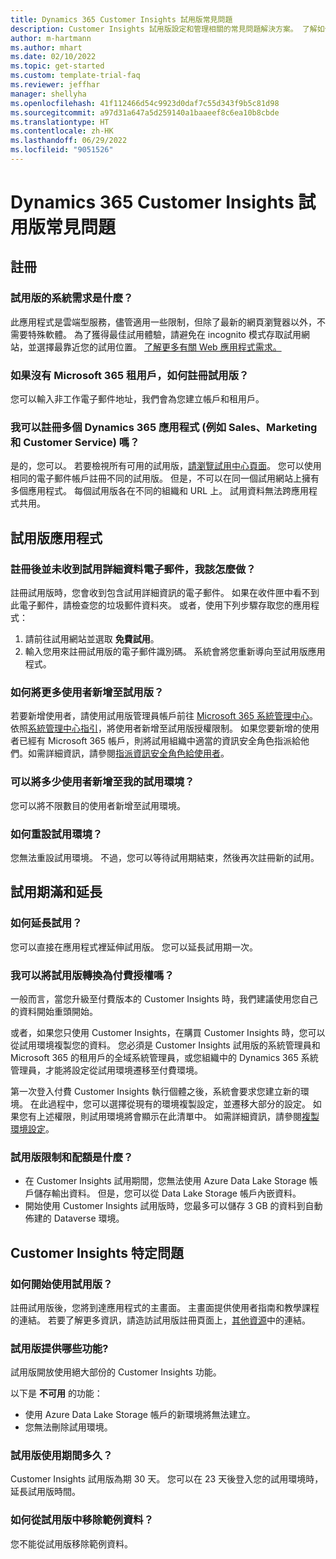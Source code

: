 ```yaml
---
title: Dynamics 365 Customer Insights 試用版常見問題
description: Customer Insights 試用版設定和管理相關的常見問題解決方案。 了解如何解決平台和應用程式特定的問題。
author: m-hartmann
ms.author: mhart
ms.date: 02/10/2022
ms.topic: get-started
ms.custom: template-trial-faq
ms.reviewer: jeffhar
manager: shellyha
ms.openlocfilehash: 41f112466d54c9923d0daf7c55d343f9b5c81d98
ms.sourcegitcommit: a97d31a647a5d259140a1baaeef8c6ea10b8cbde
ms.translationtype: HT
ms.contentlocale: zh-HK
ms.lasthandoff: 06/29/2022
ms.locfileid: "9051526"
---
```

# <a name="dynamics-365-customer-insights-trial-faq"></a>Dynamics 365 Customer Insights 試用版常見問題

## <a name="sign-up"></a>註冊

### <a name="what-are-the-system-requirements-for-the-trial"></a>試用版的系統需求是什麼？

此應用程式是雲端型服務，儘管適用一些限制，但除了最新的網頁瀏覽器以外，不需要特殊軟體。 為了獲得最佳試用體驗，請避免在 incognito 模式存取試用網站，並選擇最靠近您的試用位置。 [了解更多有關 Web 應用程式需求。](/power-platform/admin/web-application-requirements)

### <a name="how-do-i-sign-up-for-the-trial-without-a-microsoft-365-tenant"></a>如果沒有 Microsoft 365 租用戶，如何註冊試用版？

您可以輸入非工作電子郵件地址，我們會為您建立帳戶和租用戶。

### <a name="can-i-sign-up-for-multiple-dynamics-365-apps-such-as-sales-marketing-and-customer-service"></a>我可以註冊多個 Dynamics 365 應用程式 (例如 Sales、Marketing 和 Customer Service) 嗎？

是的，您可以。 若要檢視所有可用的試用版，[請瀏覽試用中心頁面](https://dynamics.microsoft.com/dynamics-365-free-trial)。 您可以使用相同的電子郵件帳戶註冊不同的試用版。 但是，不可以在同一個試用網站上擁有多個應用程式。 每個試用版各在不同的組織和 URL 上。 試用資料無法跨應用程式共用。

## <a name="trial-app"></a>試用版應用程式

### <a name="i-didnt-receive-the-trial-details-email-after-signing-up-what-should-i-do"></a>註冊後並未收到試用詳細資料電子郵件，我該怎麼做？

註冊試用版時，您會收到包含試用詳細資訊的電子郵件。 如果在收件匣中看不到此電子郵件，請檢查您的垃圾郵件資料夾。 或者，使用下列步驟存取您的應用程式：

1. 請前往試用網站並選取 **免費試用**。
1. 輸入您用來註冊試用版的電子郵件識別碼。 系統會將您重新導向至試用版應用程式。

### <a name="how-do-i-add-more-users-to-a-trial"></a>如何將更多使用者新增至試用版？

若要新增使用者，請使用試用版管理員帳戶前往 [Microsoft 365 系統管理中心](https://admin.microsoft.com)。 依照[系統管理中心指引](/microsoft-365/admin/add-users/add-users)，將使用者新增至試用版授權限制。 如果您要新增的使用者已經有 Microsoft 365 帳戶，則將試用組織中適當的資訊安全角色指派給他們。如需詳細資訊，請參閱[指派資訊安全角色給使用者](/power-platform/admin/create-users-assign-online-security-roles#assign-a-security-role-to-a-user)。

### <a name="how-many-users-can-i-add-to-my-trial-environment"></a>可以將多少使用者新增至我的試用環境？

您可以將不限數目的使用者新增至試用環境。

### <a name="how-do-i-reset-the-trial-environment"></a>如何重設試用環境？

您無法重設試用環境。 不過，您可以等待試用期結束，然後再次註冊新的試用。

## <a name="trial-expiration-and-extension"></a>試用期滿和延長

### <a name="how-do-i-extend-the-trial"></a>如何延長試用？

您可以直接在應用程式裡延伸試用版。 您可以延長試用期一次。

### <a name="can-i-convert-the-trial-to-a-paid-license"></a>我可以將試用版轉換為付費授權嗎？

一般而言，當您升級至付費版本的 Customer Insights 時，我們建議使用您自己的資料開始重頭開始。 

或者，如果您只使用 Customer Insights，在購買 Customer Insights 時，您可以從試用環境複製您的資料。 您必須是 Customer Insights 試用版的系統管理員和 Microsoft 365 的租用戶的全域系統管理員，或您組織中的 Dynamics 365 系統管理員，才能將設定從試用環境遷移至付費環境。

第一次登入付費 Customer Insights 執行個體之後，系統會要求您建立新的環境。 在此過程中，您可以選擇從現有的環境複製設定，並遷移大部分的設定。 如果您有上述權限，則試用環境將會顯示在此清單中。 如需詳細資訊，請參閱[複製環境設定](create-environment.md#copy-the-environment-configuration)。

### <a name="what-are-the-trial-limits-and-quotas"></a>試用版限制和配額是什麼？

- 在 Customer Insights 試用期間，您無法使用 Azure Data Lake Storage 帳戶儲存輸出資料。 但是，您可以從 Data Lake Storage 帳戶內嵌資料。
- 開始使用 Customer Insights 試用版時，您最多可以儲存 3 GB 的資料到自動佈建的 Dataverse 環境。

## <a name="customer-insights-specific-questions"></a>Customer Insights 特定問題

### <a name="how-do-i-start-using-the-trial"></a>如何開始使用試用版？

註冊試用版後，您將到達應用程式的主畫面。 主畫面提供使用者指南和教學課程的連結。 若要了解更多資訊，請造訪試用版註冊頁面上，[其他資源](trial-signup.md#additional-resources)中的連結。

### <a name="what-features-are-available-in-the-trial"></a>試用版提供哪些功能?

試用版開放使用絕大部份的 Customer Insights 功能。

以下是 **不可用** 的功能：

- 使用 Azure Data Lake Storage 帳戶的新環境將無法建立。
- 您無法刪除試用環境。

### <a name="how-long-does-the-trial-last"></a>試用版使用期間多久？

Customer Insights 試用版為期 30 天。 您可以在 23 天後登入您的試用環境時，延長試用版時間。

### <a name="how-do-i-remove-sample-data-from-the-trial"></a>如何從試用版中移除範例資料？

您不能從試用版移除範例資料。
